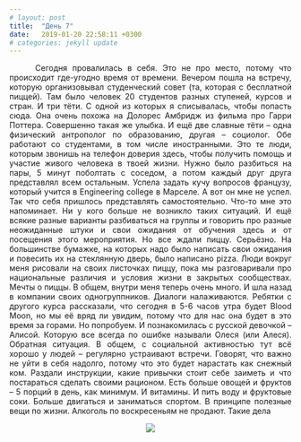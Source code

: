 ```yaml
---
# layout: post
title:  "День 7"
date:   2019-01-20 22:58:11 +0300
# categories: jekyll update
---
```


<div style="text-align: justify">
&nbsp;&nbsp;&nbsp;&nbsp;
Сегодня провалилась в себя. Это не про место, потому что происходит где-угодно время от времени. Вечером пошла на встречу, которую организовывал студенческий совет (та, которая с бесплатной пиццей). Там было человек 20 студентов разных ступеней, курсов и стран. И три тёти. С одной из которых я списывалась, чтобы попасть сюда. Она очень похожа на Долорес Амбридж из фильма про Гарри Поттера. Совершенно такая же улыбка. И ещё две славные тёти – одна физический антрополог по образованию, другая – социолог. Обе работают со студентами, в том числе иностранными. Это те люди, которым звонишь на телефон доверия здесь, чтобы получить помощь и участие живого человека в твоей жизни. Нужно было разбиться на пары, 5 минут поболтать с соседом, а потом каждый друг друга представлял всем остальным. Успела задать кучу вопросов французу, который учится в Engineering college в Марселе. А вот он мне не успел. Так что себя пришлось представлять самостоятельно. Что-то мне это напоминает. Ни у кого больше не возникло таких ситуаций. И ещё всякие разные варианты разбиваться на группы и говорить про разные неожиданные штуки и свои ожидания от обучения здесь и от посещения этого мероприятия. Но все ждали пиццу. Серьёзно. На большинстве бумажке, на которых надо было написать свои ожидания и повесить их на стеклянную дверь, было написано pizza. Люди вокруг меня рисовали на своих листочках пиццу, пока мы разговаривали про национальные различия и условия жизни в закрытых сообществах. Мечты о пиццы. В общем, внутри меня теперь очень много. И шла назад в компании своих одногруппников. Диалоги налаживаются. Ребятки с другого курса рассказали, что сегодня в 5-6 часов утра будет Blood Moon, но мы её вряд ли увидим, потому что для нас она будет в это время за горами. Но попробуем. И познакомилась с русской девочкой – Алисой. Которую все всегда по ошибке называли Олеся (или Алеся). Обратная ситуация. В общем, с социальной активностью тут всё хорошо у людей – регулярно устраивают встречи. Говорят, что важно не уйти в себя надолго, потому что это будет нарастать как снежный ком. Раздали инструкции, какие привычки стоит себе заиметь и что постараться сделать своими рационом. Есть больше овощей и фруктов – 5 порций в день, как минимум. И витамины. И пить воду и фруктовые соки. Больше двигаться и заниматься спортом. В принципе полезные вещи по жизни. Алкоголь по воскресеньям не продают. Такие дела
</div>

<p align="center">
    <img src="{{site.baseurl}}/assets/images/43.png" />
</p>


